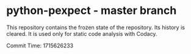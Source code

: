 # python-pexpect - master branch

This repository contains the frozen state of the repository.
Its history is cleared. It is used only for static code
analysis with Codacy.

Commit Time: 1715626233